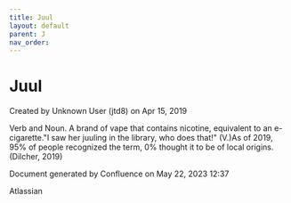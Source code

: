 ```yaml
---
title: Juul
layout: default
parent: J
nav_order:
---
```


# Juul

Created by  Unknown User (jtd8) on Apr 15, 2019

Verb and Noun. A brand of vape that contains nicotine, equivalent to an e-cigarette.&quot;I saw her juuling in the library, who does that!&quot; (V.)As of 2019, 95% of people recognized the term, 0% thought it to be of local origins. (Dilcher, 2019)

Document generated by Confluence on May 22, 2023 12:37

Atlassian
